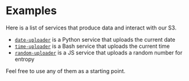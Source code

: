 # Examples

Here is a list of services that produce data and interact with our S3.

* [`date-uploader`](./data-uploader) is a Python service that uploads the current date
* [`time-uploader`](./time-uploader) is a Bash service that uploads the current time
* [`random-uploader`](./random-uploader) is a JS service that uploads a random number for entropy

Feel free to use any of them as a starting point.


